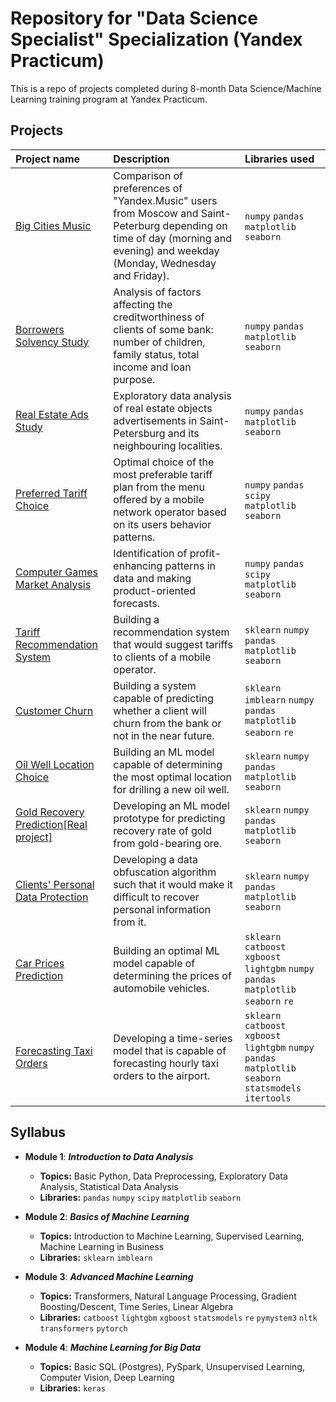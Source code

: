 # Repository for "Data Science Specialist" Specialization (Yandex Practicum)

This is a repo of projects completed during 8-month Data Science/Machine Learning training program at Yandex Practicum. 

## Projects

| Project name | Description | Libraries used | 
| :---------------------- | :---------------------- | :---------------------- |
| [Big Cities Music](big_cities_music) | Comparison of preferences of "Yandex.Music" users from Moscow and Saint-Peterburg depending on time of day (morning and evening) and weekday (Monday, Wednesday and Friday).| `numpy` `pandas` `matplotlib` `seaborn`|
| [Borrowers Solvency Study](solvency_analysis) | Analysis of factors affecting the creditworthiness of clients of some bank: number of children, family status, total income and loan purpose.| `numpy` `pandas` `matplotlib` `seaborn`|
| [Real Estate Ads Study](real_estate_eda) | Exploratory data analysis of real estate objects advertisements in Saint-Petersburg and its neighbouring localities.| `numpy` `pandas` `matplotlib` `seaborn`|
| [Preferred Tariff Choice](optimal_tariff) | Optimal choice of the most preferable tariff plan from the menu offered by a mobile network operator based on its users behavior patterns.| `numpy` `pandas` `scipy` `matplotlib` `seaborn`|
| [Computer Games Market Analysis](computer_games_analysis) | Identification of profit-enhancing patterns in data and making product-oriented forecasts.| `numpy` `pandas` `scipy` `matplotlib` `seaborn`|
| [Tariff Recommendation System](recomm_system) | Building a recommendation system that would suggest tariffs to clients of a mobile operator.| `sklearn` `numpy` `pandas` `matplotlib` `seaborn`|
| [Customer Churn](churn_prediction) | Building a system capable of predicting whether a client will churn from the bank or not in the near future.| `sklearn` `imblearn` `numpy` `pandas` `matplotlib` `seaborn` `re`|
| [Oil Well Location Choice](location_choice) | Building an ML model capable of determining the most optimal location for drilling a new oil well.| `sklearn` `numpy` `pandas` `matplotlib` `seaborn`|
| [Gold Recovery Prediction[Real project]](gold_recovery) | Developing an ML model prototype for predicting recovery rate of gold from gold-bearing ore.| `sklearn` `numpy` `pandas` `matplotlib` `seaborn`|
| [Clients' Personal Data Protection](personal_data_protection) | Developing a data obfuscation algorithm such that it would make it difficult to recover personal information from it.| `sklearn` `numpy` `pandas` `matplotlib` `seaborn`|
| [Car Prices Prediction](autos_grad_boost) | Building an optimal ML model capable of determining the prices of automobile vehicles.| `sklearn` `catboost` `xgboost` `lightgbm` `numpy` `pandas` `matplotlib` `seaborn` `re`|
| [Forecasting Taxi Orders](taxi_ts_prediction) | Developing a time-series model that is capable of forecasting hourly taxi orders to the airport.| `sklearn` `catboost` `xgboost` `lightgbm` `numpy` `pandas` `matplotlib` `seaborn` `statsmodels` `itertools`|

## Syllabus

- **Module 1**: ***Introduction to Data Analysis***

  - **Topics:** Basic Python, Data Preprocessing, Exploratory Data Analysis, Statistical Data Analysis
  - **Libraries:** `pandas` `numpy` `scipy` `matplotlib` `seaborn`

- **Module 2**: ***Basics of Machine Learning***

  - **Topics:** Introduction to Machine Learning, Supervised Learning, Machine Learning in Business
  - **Libraries:** `sklearn` `imblearn`

- **Module 3**: ***Advanced Machine Learning***
  - **Topics:** Transformers, Natural Language Processing, Gradient Boosting/Descent, Time Series, Linear Algebra
  - **Libraries:** `catboost` `lightgbm` `xgboost` `statsmodels` `re` `pymystem3` `nltk` `transformers` `pytorch` 

- **Module 4**: ***Machine Learning for Big Data***
  - **Topics:** Basic SQL (Postgres), PySpark, Unsupervised Learning, Computer Vision, Deep Learning
  -  **Libraries:** `keras`
